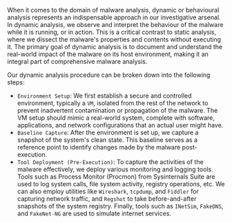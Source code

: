 When it comes to the domain of malware analysis, dynamic or behavioural analysis represents an indispensable approach in our investigative arsenal. In dynamic analysis, we observe and interpret the behaviour of the malware while it is running, or in action. This is a critical contrast to static analysis, where we dissect the malware's properties and contents without executing it. The primary goal of dynamic analysis is to document and understand the real-world impact of the malware on its host environment, making it an integral part of comprehensive malware analysis.

Our dynamic analysis procedure can be broken down into the following steps:

- `Environment Setup`: We first establish a secure and controlled environment, typically a `VM`, isolated from the rest of the network to prevent inadvertent contamination or propagation of the malware. The VM setup should mimic a real-world system, complete with software, applications, and network configurations that an actual user might have.
- `Baseline Capture`: After the environment is set up, we capture a snapshot of the system's clean state. This baseline serves as a reference point to identify changes made by the malware post-execution.
- `Tool Deployment (Pre-Execution)`: To capture the activities of the malware effectively, we deploy various monitoring and logging tools. Tools such as Process Monitor (Procmon) from Sysinternals Suite are used to log system calls, file system activity, registry operations, etc. We can also employ utilities like `Wireshark`, `tcpdump`, and `Fiddler` for capturing network traffic, and `Regshot` to take before-and-after snapshots of the system registry. Finally, tools such as `INetSim`, `FakeDNS`, and `FakeNet-NG` are used to simulate internet services.